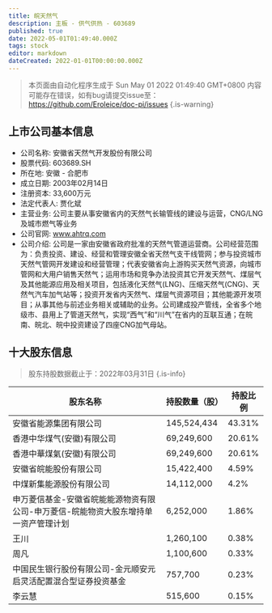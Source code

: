 ```yaml
---
title: 皖天然气
description: 主板 - 供气供热 - 603689
published: true
date: 2022-05-01T01:49:40.000Z
tags: stock
editor: markdown
dateCreated: 2022-01-01T00:00:00.000Z
---
```


> 本页面由自动化程序生成于 Sun May 01 2022 01:49:40 GMT+0800
> 内容可能存在错误，如有bug请提交issue至：https://github.com/Eroleice/doc-pi/issues
{.is-warning}

## 上市公司基本信息
- 公司名称: 安徽省天然气开发股份有限公司
- 股票代码: 603689.SH
- 所在地: 安徽 - 合肥市
- 成立日期: 2003年02月14日
- 注册资本: 33,600万元
- 法定代表人: 贾化斌
- 主营业务: 公司主要从事安徽省内的天然气长输管线的建设与运营，CNG/LNG及城市燃气等业务
- 公司官网: www.ahtrq.com
- 公司介绍: 公司是一家由安徽省政府批准的天然气管道运营商。公司经营范围为：负责投资、建设、经营和管理安徽全省天然气支干线管网；参与投资城市天然气管网开发建设和经营管理；代表安徽省向上游购买天然气资源，向城市管网和大用户销售天然气；运用市场和竞争办法投资其它开发天然气、煤层气及其他能源应用及相关项目，包括液化天然气(LNG)、压缩天然气(CNG)、天然气汽车加气站等；投资开发省内天然气、煤层气资源项目；其他能源开发项目；从事其他与前述业务相关或辅助的业务。公司建成投产管线，全省多个地级市、县用上了管道天然气，实现“西气”和“川气”在省内的互联互通；在皖南、皖北、皖中投资建设了四座CNG加气母站。


## 十大股东信息
> 股东持股数据截止于：2022年03月31日
{.is-info}

| 股东名称 | 持股数量（股） | 持股比例 |
| --- | --- | --- |
| 安徽省能源集团有限公司 | 145,524,434 | 43.31% |
| 香港中华煤气(安徽)有限公司 | 69,249,600 | 20.61% |
| 香港中華煤氣(安徽)有限公司 | 69,249,600 | 20.61% |
| 安徽省皖能股份有限公司 | 15,422,400 | 4.59% |
| 中煤新集能源股份有限公司 | 14,112,000 | 4.2% |
| 申万菱信基金-安徽省皖能能源物资有限公司-申万菱信-皖能物资大股东增持单一资产管理计划 | 6,252,000 | 1.86% |
| 王川 | 1,260,100 | 0.38% |
| 周凡 | 1,100,600 | 0.33% |
| 中国民生银行股份有限公司-金元顺安元启灵活配置混合型证券投资基金 | 757,700 | 0.23% |
| 李云慧 | 515,600 | 0.15% |




